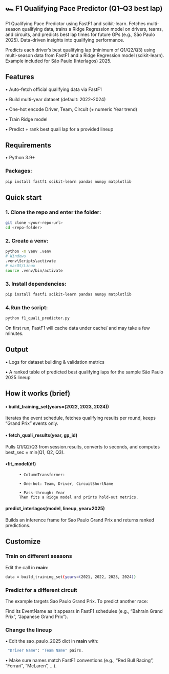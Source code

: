 ## 🏎️ F1 Qualifying Pace Predictor (Q1–Q3 best lap)

F1 Qualifying Pace Predictor using FastF1 and scikit-learn. Fetches multi-season qualifying data, trains a Ridge Regression model on drivers, teams, and circuits, and predicts best lap times for future GPs (e.g., São Paulo 2025). Data-driven insights into qualifying performance.



Predicts each driver’s best qualifying lap (minimum of Q1/Q2/Q3) using multi-season data from FastF1 and a Ridge Regression model (scikit-learn). Example included for São Paulo (Interlagos) 2025.

## Features

• Auto-fetch official qualifying data via FastF1

• Build multi-year dataset (default: 2022–2024)

• One-hot encode Driver, Team, Circuit (+ numeric Year trend)

• Train Ridge model

• Predict + rank best quali lap for a provided lineup

## Requirements

• Python 3.9+

### Packages:

```bash
pip install fastf1 scikit-learn pandas numpy matplotlib
```

## Quick start

### 1. Clone the repo and enter the folder:

```bash
git clone <your-repo-url>
cd <repo-folder>
```

### 2. Create a venv:
```bash
python -m venv .venv
# Windows
.venv\Scripts\activate
# macOS/Linux
source .venv/bin/activate
```


### 3. Install dependencies:
```bash
pip install fastf1 scikit-learn pandas numpy matplotlib
```


### 4.Run the script:
```bash
python f1_quali_predictor.py
```


On first run, FastF1 will cache data under cache/ and may take a few minutes.

## Output

• Logs for dataset building & validation metrics

• A ranked table of predicted best qualifying laps for the sample São Paulo 2025 lineup


## How it works (brief)

#### • build_training_set(years=(2022, 2023, 2024))
Iterates the event schedule, fetches qualifying results per round, keeps “Grand Prix” events only.

#### • fetch_quali_results(year, gp_id)
Pulls Q1/Q2/Q3 from session.results, converts to seconds, and computes best_sec = min(Q1, Q2, Q3).

 #### •fit_model(df)
          • ColumnTransformer:
          
          • One-hot: Team, Driver, CircuitShortName
          
          • Pass-through: Year
          Then fits a Ridge model and prints hold-out metrics.

#### predict_interlagos(model, lineup, year=2025)
Builds an inference frame for Sao Paulo Grand Prix and returns ranked predictions.

## Customize
### Train on different seasons

Edit the call in __main__:
```bash
data = build_training_set(years=(2021, 2022, 2023, 2024))
```

### Predict for a different circuit

The example targets Sao Paulo Grand Prix. To predict another race:

Find its  EventName as it appears in FastF1 schedules (e.g., “Bahrain Grand Prix”, “Japanese Grand Prix”).

### Change the lineup

• Edit the  sao_paulo_2025 dict in __main__ with:
```bash
 "Driver Name": "Team Name" pairs.
```

• Make sure names match FastF1 conventions (e.g., “Red Bull Racing”, “Ferrari”, “McLaren”, …).
